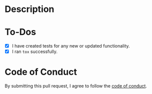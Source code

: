 # Description

<!-- Please describe the changes included in this PR here. -->

# To-Dos

<!-- Before submitting this PR, please lint and test your changes locally. -->
<!-- (Feel free to remove any items that do not apply to this PR.) -->

- [x] I have created tests for any new or updated functionality.
- [x] I ran `tox` successfully.

# Code of Conduct

By submitting this pull request, I agree to follow the [code of conduct](https://inventory.fix.security/code-of-conduct).
